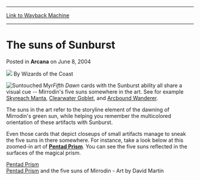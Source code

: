
---
[Link to Wayback Machine](https://web.archive.org/web/20220626174706/https://magic.wizards.com/en/articles/archive/arcana/suns-sunburst-2004-06-08)

[_metadata_:author]:- "Wizards of the Coast"
[_metadata_:description]:- "Fifth Dawn cards with the Sunburst ability all share a visual cue -- Mirrodin's five suns somewhere in the art. See for example Skyreach Manta, Clearwater Goblet, and Arcbound Wanderer.The suns in the art refer to the storyline element of the dawning of Mirrodin's green sun, while helping you remember the multicolored orientation of these artifacts with Sunburst.Even those"
[_metadata_:generator]:- "Drupal 7 (http://drupal.org)"
[_metadata_:node]:- "606966"
[_metadata_:publish_date]:- "2004-06-08"
[_metadata_:source]:- "div-main-content"
[_metadata_:title]:- "The suns of Sunburst"
[_metadata_:wayback_capture_timestamp]:- "2022-06-26 17:47:06"
[_metadata_:wayback_raw_url]:- "https://web.archive.org/web/20220626174706id_/https://magic.wizards.com/en/articles/archive/arcana/suns-sunburst-2004-06-08"
[_metadata_:wayback_url]:- "https://magic.wizards.com/en/articles/archive/arcana/suns-sunburst-2004-06-08"
---


The suns of Sunburst
====================



 Posted in **Arcana**
 on June 8, 2004 






![](https://media.magic.wizards.com/styles/auth_small/public/images/person/wizards_author.jpg)
By Wizards of the Coast











![Suntouched Myr](http://gatherer.wizards.com/Handlers/Image.ashx?type=card&name=Suntouched+Myr)*Fifth Dawn* cards with the Sunburst ability all share a visual cue -- Mirrodin's five suns somewhere in the art. See for example [Skyreach Manta](https://gatherer.wizards.com/Pages/Card/Details.aspx?name=Skyreach+Manta), [Clearwater Goblet](https://gatherer.wizards.com/Pages/Card/Details.aspx?name=Clearwater+Goblet), and [Arcbound Wanderer](https://gatherer.wizards.com/Pages/Card/Details.aspx?name=Arcbound+Wanderer).

The suns in the art refer to the storyline element of the dawning of Mirrodin's green sun, while helping you remember the multicolored orientation of these artifacts with Sunburst.

Even those cards that depict closeups of small artifacts manage to sneak the five suns in there somewhere. For instance, take a look below at this zoomed-in art of **[Pentad Prism](https://gatherer.wizards.com/Pages/Card/Details.aspx?name=Pentad+Prism)**. You can see the five suns reflected in the surfaces of the magical prism.

[Pentad Prism](http://gatherer.wizards.com/Pages/Card/Details.aspx?&name=Pentad%2BPrism)  
[Pentad Prism](https://gatherer.wizards.com/Pages/Card/Details.aspx?name=Pentad+Prism) and the five suns of Mirrodin - Art by David Martin








